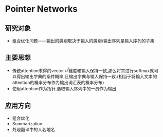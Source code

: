 # Pointer Networks

## 研究对象

- 组合优化问题——输出的类别取决于输入的类别/输出序列是输入序列的子集

## 主要思想

- 传统attention求得的vector $u^i$维度和输入保持一致,那么将其进行softmax就可以得出输出字典的条件概率,且输出字典与输入保持一致.(相当于将输入文本的attention的概率分布作为输出词汇表的概率分布)
- 使用attention作为指针,选取输入序列中的一员作为输出

## 应用方向

- 组合优化
- Summarization
- 处理翻译中的人名地名